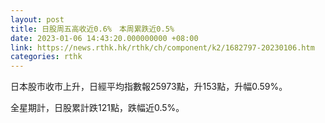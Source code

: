 ```yaml
---
layout: post
title: 日股周五高收近0.6%　本周累跌近0.5%
date: 2023-01-06 14:43:20.000000000 +08:00
link: https://news.rthk.hk/rthk/ch/component/k2/1682797-20230106.htm
categories: rthk
---
```


日本股市收市上升，日經平均指數報25973點，升153點，升幅0.59%。

全星期計，日股累計跌121點，跌幅近0.5%。
